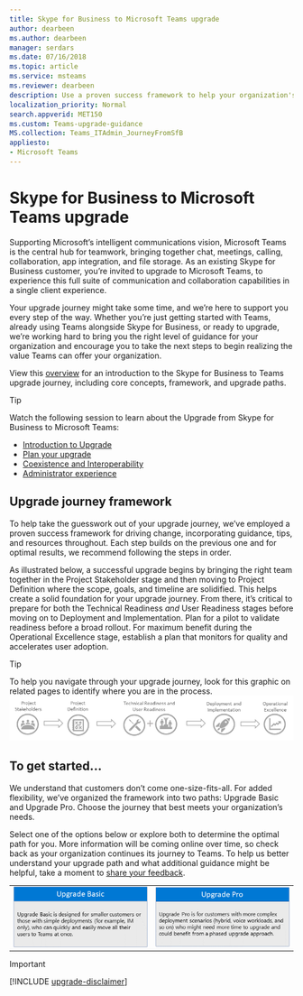 ```yaml
---
title: Skype for Business to Microsoft Teams upgrade
author: dearbeen
ms.author: dearbeen
manager: serdars
ms.date: 07/16/2018
ms.topic: article
ms.service: msteams
ms.reviewer: dearbeen
description: Use a proven success framework to help your organization's upgrade journey from Skype for Business to Teams
localization_priority: Normal
search.appverid: MET150
ms.custom: Teams-upgrade-guidance
MS.collection: Teams_ITAdmin_JourneyFromSfB
appliesto:
- Microsoft Teams
---
```


# Skype for Business to Microsoft Teams upgrade

Supporting Microsoft’s intelligent communications vision, Microsoft Teams is the central hub for teamwork, bringing together chat, meetings, calling, collaboration, app integration, and file storage. As an existing Skype for Business customer, you’re invited to upgrade to Microsoft Teams, to experience this full suite of communication and collaboration capabilities in a single client experience.

Your upgrade journey might take some time, and we’re here to support you every step of the way. Whether you’re just getting started with Teams, already using Teams alongside Skype for Business, or ready to upgrade, we’re working hard to bring you the right level of guidance for your organization and encourage you to take the next steps to begin realizing the value Teams can offer your organization.

View this [overview](https://aka.ms/UpgradeOverview) for an introduction to the Skype for Business to Teams upgrade journey, including core concepts, framework, and upgrade paths.

> [!Tip]
> Watch the following session to learn about the Upgrade from Skype for Business to Microsoft Teams: 
> - [Introduction to Upgrade](https://aka.ms/teams-upgrade-intro)
> - [Plan your upgrade](https://aka.ms/teams-upgrade-plan)
> - [Coexistence and Interoperability](https://aka.ms/teams-upgrade-coexistence-interop)
> - [Administrator experience](https://aka.ms/teams-upgrade-admin)

## Upgrade journey framework

To help take the guesswork out of your upgrade journey, we’ve employed a proven success framework for driving change, incorporating guidance, tips, and resources throughout. Each step builds on the previous one and for optimal results, we recommend following the steps in order.

As illustrated below, a successful upgrade begins by bringing the right team together in the Project Stakeholder stage and then moving to Project Definition where the scope, goals, and timeline are solidified. This helps create a solid foundation for your upgrade journey. From there, it’s critical to prepare for both the Technical Readiness _and_ User Readiness stages before moving on to Deployment and Implementation. Plan for a pilot to validate readiness before a broad rollout. For maximum benefit during the Operational Excellence stage, establish a plan that monitors for quality and accelerates user adoption.

> [!Tip]
> To help you navigate through your upgrade journey, look for this graphic on related pages to identify where you are in the process. ![Ensure your project is set up for success with the right project team. Define your project scope, goals, and timeline. Confirm both technical and user readiness. Execute your rollout plan. Maintain momentum to maximize results.](media/upgrade-banner-main.png "Ensure your project is set up for success with the right project team. Define your project scope, goals, and timeline. Confirm both technical and user readiness. Execute your rollout plan. Maintain momentum to maximize results.")

## To get started...

We understand that customers don’t come one-size-fits-all. For added flexibility, we’ve organized the framework into two paths: Upgrade Basic and Upgrade Pro. Choose the journey that best meets your organization’s needs.

Select one of the options below or explore both to determine the optimal path for you. More information will be coming online over time, so check back as your organization continues its journey to Teams. To help us better understand your upgrade path and what additional guidance might be helpful, take a moment to <a href="https://forms.office.com/Pages/ResponsePage.aspx?id=v4j5cvGGr0GRqy180BHbR-5Km9f5gDtNpbRf-TAnN_NUMzhYOUlNR1QzS1hSS0ZXRzAxVEVVVjg1Mi4u" target="_blank">share your feedback</a>.


<div class="mx-tableFixed">
<table>
<tbody>
<tr><td><a href="https://docs.microsoft.com/MicrosoftTeams/upgrade-basic"><img src="media/upgrade-to-teams-upgrade-basic-icon.png" alt="Designed for smaller organizations or those with simple deployments of Skype for Business (IM only or IM plus basic meeting functionality), the Upgrade Basic checklist steps you through activities designed to quickly move your entire organization to Teams."></a></td>
<td>
<a href="https://docs.microsoft.com/MicrosoftTeams/upgrade-pro"><img src="media/upgrade-to-teams-upgrade-pro-icon.png" alt="Designed for enterprise customers, or those with more tailored deployments such as hybrid or voice, the Upgrade Pro guide details technical and user readiness activities to better accommodate the unique attributes of an organization."></a></td></tr>
</tbody></table>
</div>


> [!IMPORTANT]
> [!INCLUDE [upgrade-disclaimer](includes/upgrade-disclaimer.md)]
